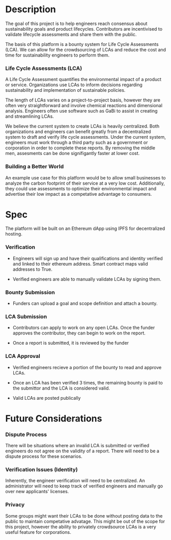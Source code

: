 # Description

The goal of this project is to help engineers reach consensus about sustainability goals and product lifecycles. Contributors are incentivised to validate lifecycle assessments and share them with the public.

The basis of this platform is a bounty system for Life Cycle Assessments (LCA). We can allow for the crowdsourcing of LCAs and reduce the cost and time for sustainability engineers to perform them.

### Life Cycle Assessments (LCA)

A Life Cycle Assessment quantifies the environmental impact of a product or service. Organizations use LCAs to inform decisions regarding sustainability and implementation of sustainable policies.

The length of LCAs varies on a project-to-project basis, however they are often very straightforward and involve chemical reactions and dimensional analysis. Engineers often use software such as GaBi to assist in creating and streamlining LCAs. 

We believe the current system to create LCAs is heavily centralized. Both organizations and engineers can benefit greatly from a decentralized system to draft and verify life cycle assessments. Under the current system, engineers must work through a third party such as a government or corporation in order to complete these reports. By removing the middle men, assesments can be done signifigantly faster at lower cost.

### Building a Better World

An example use case for this platform would be to allow small businesses to analyze the carbon footprint of their service at a very low cost. Additionally, they could use assessments to optimize their environmental impact and advertise their low impact as a competative advantage to consumers.

# Spec

The platform will be built on an Ethereum dApp using IPFS for decentralized hosting.

### Verification

* Engineers will sign up and have their qualifications and identity verified and linked to their ethereum address. Smart contract maps valid addresses to True.

* Verified engineers are able to manually validate LCAs by signing them.

### Bounty Submission

* Funders can upload a goal and scope definition and attach a bounty. 

### LCA Submission

* Contributors can apply to work on any open LCAs. Once the funder approves the contributor, they can begin to work on the report.

* Once a report is submitted, it is reviewed by the funder

### LCA Approval

* Verified engineers recieve a portion of the bounty to read and approve LCAs.

* Once an LCA has been verified 3 times, the remaining bounty is paid to the submittor and the LCA is considered valid.

* Valid LCAs are posted publically

# Future Considerations

### Dispute Process

There will be situations where an invalid LCA is submitted or verified engineers do not agree on the validity of a report. There will need to be a dispute process for these scenarios.

### Verification Issues (Identity)

Inherently, the engineer verification will need to be centralized. An administrator will need to keep track of verified engineers and manually go over new applicants' licenses.

### Privacy

Some groups might want their LCAs to be done without posting data to the public to maintain competative advatage. This might be out of the scope for this project, however the ability to privately crowdsource LCAs is a very useful feature for corporations.
